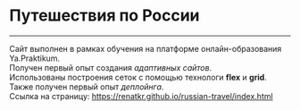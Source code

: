 # Путешествия по России #
-------------------------------------
Сайт выполнен в рамках обучения на платформе онлайн-образования Ya.Praktikum.  
Получен первый опыт создания *адаптивных сайтов*.  
Использованы построения сеток с помощью технологи **flex** и **grid**.  
Также получен первый опыт *деплойнга*.  
Ссылка на страницу: https://renatkr.github.io/russian-travel/index.html
